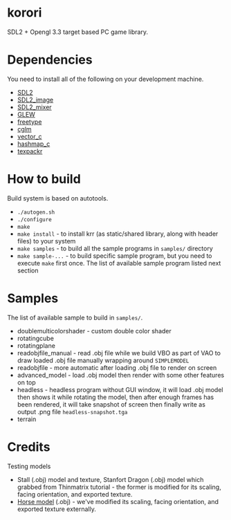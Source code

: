 # korori

SDL2 + Opengl 3.3 target based PC game library.

# Dependencies

You need to install all of the following on your development machine.

* [SDL2](https://www.libsdl.org/download-2.0.php)
* [SDL2_image](https://www.libsdl.org/projects/SDL_image/)
* [SDL2_mixer](https://www.libsdl.org/projects/SDL_mixer/)
* [GLEW](http://glew.sourceforge.net/)
* [freetype](https://www.freetype.org/)
* [cglm](https://github.com/recp/cglm)
* [vector_c](https://github.com/haxpor/vector_c)
* [hashmap_c](https://github.com/haxpor/hashmap_c)
* [texpackr](https://github.com/abzico/texpackr)

# How to build

Build system is based on autotools.

* `./autogen.sh`
* `./configure`
* `make`
* `make install` - to install krr (as static/shared library, along with header files) to your system
* `make samples` - to build all the sample programs in `samples/` directory
* `make sample-...` - to build specific sample program, but you need to execute `make` first once. The list of available sample program listed next section

# Samples

The list of available sample to build in `samples/`.

* doublemulticolorshader - custom double color shader
* rotatingcube
* rotatingplane
* readobjfile_manual - read .obj file while we build VBO as part of VAO to draw loaded .obj file manually wrapping around `SIMPLEMODEL`
* readobjfile - more automatic after loading .obj file to render on screen
* advanced_model - load .obj model then render with some other features on top
* headless - headless program without GUI window, it will load .obj model then shows it while rotating the model, then after enough frames has been rendered, it will take snapshot of screen then finally write as output .png file `headless-snapshot.tga`
* terrain

# Credits

Testing models

* Stall (.obj) model and texture, Stanfort Dragon (.obj) model which grabbed from Thinmatrix tutorial - the former is modified for its scaling, facing orientation, and exported texture.
* [Horse model](https://www.turbosquid.com/3d-models/free-low--horse-3d-model/810753) (.obj) - we've modified its scaling, facing orientation, and exported texture externally.
